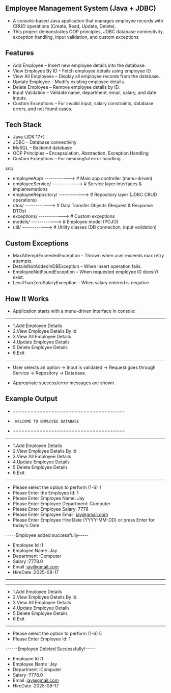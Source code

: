 ## Employee Management System (Java + JDBC)

- A console-based Java application that manages employee records with CRUD operations (Create, Read, Update, Delete).
- This project demonstrates OOP principles, JDBC database connectivity, exception handling, input validation, and custom exceptions

## Features

- Add Employee – Insert new employee details into the database.
- View Employee By ID – Fetch employee details using employee ID.
- View All Employees – Display all employee records from the database.
- Update Employee – Modify existing employee details.
- Delete Employee – Remove employee details by ID.
- Input Validation – Validate name, department, email, salary, and date inputs.
- Custom Exceptions – For invalid input, salary constraints, database errors, and not found cases.

## Tech Stack

- Java (JDK 17+)
- JDBC – Database connectivity 
- MySQL – Backend database 
- OOP Principles – Encapsulation, Abstraction, Exception Handling 
- Custom Exceptions – For meaningful error handling

src/

- employeeApp/     ------------>         # Main app controller (menu-driven)
- employeeService/     ------------>      # Service layer interfaces & implementations 
- employeeRepository/   ------------>          # Repository layer (JDBC CRUD operations)
- dtos/          ------------>                 # Data Transfer Objects (Request & Response DTOs) 
- exceptions/   ------------>                  # Custom exceptions 
- models/       ------------>                  # Employee model (POJO)
- util/        ------------>                   # Utility classes (DB connection, input validation)

## Custom Exceptions

- MaxAttemptExceededException – Thrown when user exceeds max retry attempts. 
- DetailsNotAddedInDBException – When insert operation fails.
- EmployeeNotFoundException – When requested employee ID doesn’t exist. 
- LessThanZeroSalaryException – When salary entered is negative.

## How It Works

- Application starts with a menu-driven interface in console:

-----------------------------------------
- 1.Add Employee Details 
- 2.View Employee Details By Id 
- 3.View All Employee Details
- 4.Update Employee Details   
- 5.Delete Employee Details   
- 6.Exit                             
-----------------------------------------


- User selects an option → Input is validated → Request goes through Service → Repository → Database.

- Appropriate success/error messages are shown.

## Example Output

- ====================================== 
-      WELCOME TO EMPLOYEE DATABASE      
- ======================================
-----------------------------------------
- 1.Add Employee Details
- 2.View Employee Details By Id
- 3.View All Employee Details
- 4.Update Employee Details
- 5.Delete Employee Details
- 6.Exit
-----------------------------------------

- Please select the option to perform (1-6)
1 
- Please Enter the Employee Id:
1 
- Please Enter Employee Name:
Jay 
- Please Enter Employee Department:
Computer 
- Please Enter Employee Salary:
7778 
- Please Enter Employee Email:
jay@gmail.com 
- Please Enter Employee Hire Date (YYYY-MM-DD) or press Enter for today's Date:

-----Employee added successfully----- 
- Employee Id   :1 
- Employee Name :Jay 
- Department    :Computer 
- Salary        :7778.0
- Email         :jay@gmail.com 
- HireDate      :2025-08-17
-----------------------------
-----------------------------------------
- 1.Add Employee Details
- 2.View Employee Details By Id
- 3.View All Employee Details
- 4.Update Employee Details
- 5.Delete Employee Details
- 6.Exit
-----------------------------------------
- Please select the option to perform (1-6)
5
- Please Enter Employee Id:
1

------Employee Deleted Successfully!----- 
- Employee Id   :1
- Employee Name :Jay
- Department    :Computer
- Salary        :7778.0
- Email         :jay@gmail.com
- HireDate      :2025-08-17

